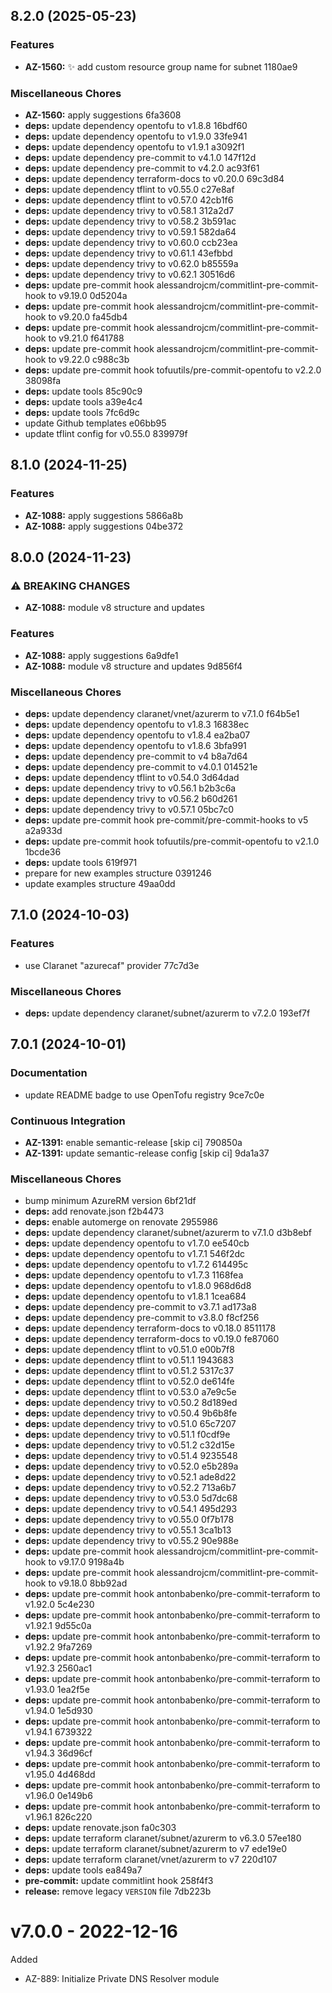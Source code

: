 ## 8.2.0 (2025-05-23)

### Features

* **AZ-1560:** ✨ add custom resource group name for subnet 1180ae9

### Miscellaneous Chores

* **AZ-1560:** apply suggestions 6fa3608
* **deps:** update dependency opentofu to v1.8.8 16bdf60
* **deps:** update dependency opentofu to v1.9.0 33fe941
* **deps:** update dependency opentofu to v1.9.1 a3092f1
* **deps:** update dependency pre-commit to v4.1.0 147f12d
* **deps:** update dependency pre-commit to v4.2.0 ac93f61
* **deps:** update dependency terraform-docs to v0.20.0 69c3d84
* **deps:** update dependency tflint to v0.55.0 c27e8af
* **deps:** update dependency tflint to v0.57.0 42cb1f6
* **deps:** update dependency trivy to v0.58.1 312a2d7
* **deps:** update dependency trivy to v0.58.2 3b591ac
* **deps:** update dependency trivy to v0.59.1 582da64
* **deps:** update dependency trivy to v0.60.0 ccb23ea
* **deps:** update dependency trivy to v0.61.1 43efbbd
* **deps:** update dependency trivy to v0.62.0 b85559a
* **deps:** update dependency trivy to v0.62.1 30516d6
* **deps:** update pre-commit hook alessandrojcm/commitlint-pre-commit-hook to v9.19.0 0d5204a
* **deps:** update pre-commit hook alessandrojcm/commitlint-pre-commit-hook to v9.20.0 fa45db4
* **deps:** update pre-commit hook alessandrojcm/commitlint-pre-commit-hook to v9.21.0 f641788
* **deps:** update pre-commit hook alessandrojcm/commitlint-pre-commit-hook to v9.22.0 c988c3b
* **deps:** update pre-commit hook tofuutils/pre-commit-opentofu to v2.2.0 38098fa
* **deps:** update tools 85c90c9
* **deps:** update tools a39e4c4
* **deps:** update tools 7fc6d9c
* update Github templates e06bb95
* update tflint config for v0.55.0 839979f

## 8.1.0 (2024-11-25)

### Features

* **AZ-1088:** apply suggestions 5866a8b
* **AZ-1088:** apply suggestions 04be372

## 8.0.0 (2024-11-23)

### ⚠ BREAKING CHANGES

* **AZ-1088:** module v8 structure and updates

### Features

* **AZ-1088:** apply suggestions 6a9dfe1
* **AZ-1088:** module v8 structure and updates 9d856f4

### Miscellaneous Chores

* **deps:** update dependency claranet/vnet/azurerm to v7.1.0 f64b5e1
* **deps:** update dependency opentofu to v1.8.3 16838ec
* **deps:** update dependency opentofu to v1.8.4 ea2ba07
* **deps:** update dependency opentofu to v1.8.6 3bfa991
* **deps:** update dependency pre-commit to v4 b8a7d64
* **deps:** update dependency pre-commit to v4.0.1 014521e
* **deps:** update dependency tflint to v0.54.0 3d64dad
* **deps:** update dependency trivy to v0.56.1 b2b3c6a
* **deps:** update dependency trivy to v0.56.2 b60d261
* **deps:** update dependency trivy to v0.57.1 05bc7c0
* **deps:** update pre-commit hook pre-commit/pre-commit-hooks to v5 a2a933d
* **deps:** update pre-commit hook tofuutils/pre-commit-opentofu to v2.1.0 1bcde36
* **deps:** update tools 619f971
* prepare for new examples structure 0391246
* update examples structure 49aa0dd

## 7.1.0 (2024-10-03)

### Features

* use Claranet "azurecaf" provider 77c7d3e

### Miscellaneous Chores

* **deps:** update dependency claranet/subnet/azurerm to v7.2.0 193ef7f

## 7.0.1 (2024-10-01)

### Documentation

* update README badge to use OpenTofu registry 9ce7c0e

### Continuous Integration

* **AZ-1391:** enable semantic-release [skip ci] 790850a
* **AZ-1391:** update semantic-release config [skip ci] 9da1a37

### Miscellaneous Chores

* bump minimum AzureRM version 6bf21df
* **deps:** add renovate.json f2b4473
* **deps:** enable automerge on renovate 2955986
* **deps:** update dependency claranet/subnet/azurerm to v7.1.0 d3b8ebf
* **deps:** update dependency opentofu to v1.7.0 ee540cb
* **deps:** update dependency opentofu to v1.7.1 546f2dc
* **deps:** update dependency opentofu to v1.7.2 614495c
* **deps:** update dependency opentofu to v1.7.3 1168fea
* **deps:** update dependency opentofu to v1.8.0 968d6d8
* **deps:** update dependency opentofu to v1.8.1 1cea684
* **deps:** update dependency pre-commit to v3.7.1 ad173a8
* **deps:** update dependency pre-commit to v3.8.0 f8cf256
* **deps:** update dependency terraform-docs to v0.18.0 8511178
* **deps:** update dependency terraform-docs to v0.19.0 fe87060
* **deps:** update dependency tflint to v0.51.0 e00b7f8
* **deps:** update dependency tflint to v0.51.1 1943683
* **deps:** update dependency tflint to v0.51.2 5317c37
* **deps:** update dependency tflint to v0.52.0 de614fe
* **deps:** update dependency tflint to v0.53.0 a7e9c5e
* **deps:** update dependency trivy to v0.50.2 8d189ed
* **deps:** update dependency trivy to v0.50.4 9b6b8fe
* **deps:** update dependency trivy to v0.51.0 65c7207
* **deps:** update dependency trivy to v0.51.1 f0cdf9e
* **deps:** update dependency trivy to v0.51.2 c32d15e
* **deps:** update dependency trivy to v0.51.4 9235548
* **deps:** update dependency trivy to v0.52.0 e5b289a
* **deps:** update dependency trivy to v0.52.1 ade8d22
* **deps:** update dependency trivy to v0.52.2 713a6b7
* **deps:** update dependency trivy to v0.53.0 5d7dc68
* **deps:** update dependency trivy to v0.54.1 495d293
* **deps:** update dependency trivy to v0.55.0 0f7b178
* **deps:** update dependency trivy to v0.55.1 3ca1b13
* **deps:** update dependency trivy to v0.55.2 90e988e
* **deps:** update pre-commit hook alessandrojcm/commitlint-pre-commit-hook to v9.17.0 9198a4b
* **deps:** update pre-commit hook alessandrojcm/commitlint-pre-commit-hook to v9.18.0 8bb92ad
* **deps:** update pre-commit hook antonbabenko/pre-commit-terraform to v1.92.0 5c4e230
* **deps:** update pre-commit hook antonbabenko/pre-commit-terraform to v1.92.1 9d55c0a
* **deps:** update pre-commit hook antonbabenko/pre-commit-terraform to v1.92.2 9fa7269
* **deps:** update pre-commit hook antonbabenko/pre-commit-terraform to v1.92.3 2560ac1
* **deps:** update pre-commit hook antonbabenko/pre-commit-terraform to v1.93.0 1ea2f5e
* **deps:** update pre-commit hook antonbabenko/pre-commit-terraform to v1.94.0 1e5d930
* **deps:** update pre-commit hook antonbabenko/pre-commit-terraform to v1.94.1 6739322
* **deps:** update pre-commit hook antonbabenko/pre-commit-terraform to v1.94.3 36d96cf
* **deps:** update pre-commit hook antonbabenko/pre-commit-terraform to v1.95.0 4d468dd
* **deps:** update pre-commit hook antonbabenko/pre-commit-terraform to v1.96.0 0e149b6
* **deps:** update pre-commit hook antonbabenko/pre-commit-terraform to v1.96.1 826c220
* **deps:** update renovate.json fa0c303
* **deps:** update terraform claranet/subnet/azurerm to v6.3.0 57ee180
* **deps:** update terraform claranet/subnet/azurerm to v7 ede19e0
* **deps:** update terraform claranet/vnet/azurerm to v7 220d107
* **deps:** update tools ea849a7
* **pre-commit:** update commitlint hook 258f4f3
* **release:** remove legacy `VERSION` file 7db223b

# v7.0.0 - 2022-12-16

Added
  * AZ-889: Initialize Private DNS Resolver module
